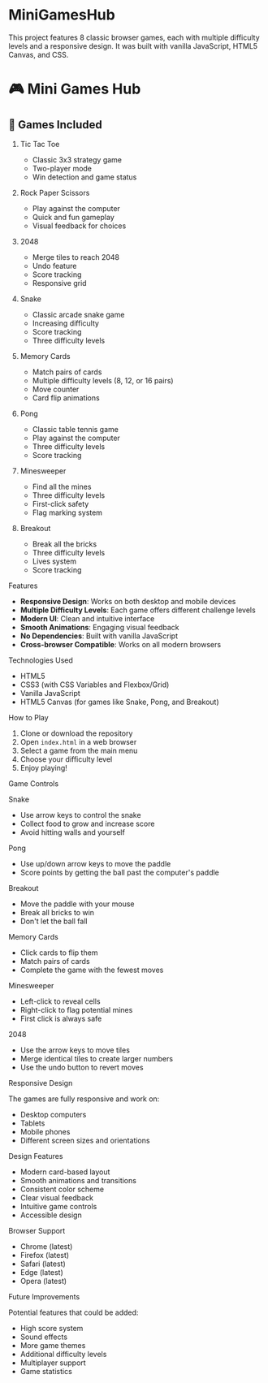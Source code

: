 # MiniGamesHub
This project features 8 classic browser games, each with multiple difficulty levels and a responsive design. It was built with vanilla JavaScript, HTML5 Canvas, and CSS.
# 🎮 Mini Games Hub

## 🎲 Games Included

1. Tic Tac Toe 
   - Classic 3x3 strategy game
   - Two-player mode
   - Win detection and game status

2. Rock Paper Scissors
   - Play against the computer
   - Quick and fun gameplay
   - Visual feedback for choices

3. 2048
   - Merge tiles to reach 2048
   - Undo feature
   - Score tracking
   - Responsive grid

4. Snake
   - Classic arcade snake game
   - Increasing difficulty
   - Score tracking
   - Three difficulty levels

5. Memory Cards
   - Match pairs of cards
   - Multiple difficulty levels (8, 12, or 16 pairs)
   - Move counter
   - Card flip animations

6. Pong
   - Classic table tennis game
   - Play against the computer
   - Three difficulty levels
   - Score tracking

7. Minesweeper
   - Find all the mines
   - Three difficulty levels
   - First-click safety
   - Flag marking system

8. Breakout
   - Break all the bricks
   - Three difficulty levels
   - Lives system
   - Score tracking

 Features

- **Responsive Design**: Works on both desktop and mobile devices
- **Multiple Difficulty Levels**: Each game offers different challenge levels
- **Modern UI**: Clean and intuitive interface
- **Smooth Animations**: Engaging visual feedback
- **No Dependencies**: Built with vanilla JavaScript
- **Cross-browser Compatible**: Works on all modern browsers

 Technologies Used

- HTML5
- CSS3 (with CSS Variables and Flexbox/Grid)
- Vanilla JavaScript
- HTML5 Canvas (for games like Snake, Pong, and Breakout)

How to Play

1. Clone or download the repository
2. Open `index.html` in a web browser
3. Select a game from the main menu
4. Choose your difficulty level
5. Enjoy playing!

Game Controls

Snake
- Use arrow keys to control the snake
- Collect food to grow and increase score
- Avoid hitting walls and yourself

Pong
- Use up/down arrow keys to move the paddle
- Score points by getting the ball past the computer's paddle

Breakout
- Move the paddle with your mouse
- Break all bricks to win
- Don't let the ball fall

Memory Cards
- Click cards to flip them
- Match pairs of cards
- Complete the game with the fewest moves

Minesweeper
- Left-click to reveal cells
- Right-click to flag potential mines
- First click is always safe

2048
- Use the arrow keys to move tiles
- Merge identical tiles to create larger numbers
- Use the undo button to revert moves

Responsive Design

The games are fully responsive and work on:
- Desktop computers
- Tablets
- Mobile phones
- Different screen sizes and orientations

Design Features

- Modern card-based layout
- Smooth animations and transitions
- Consistent color scheme
- Clear visual feedback
- Intuitive game controls
- Accessible design

Browser Support

- Chrome (latest)
- Firefox (latest)
- Safari (latest)
- Edge (latest)
- Opera (latest)

Future Improvements

Potential features that could be added:
- High score system
- Sound effects
- More game themes
- Additional difficulty levels
- Multiplayer support
- Game statistics

